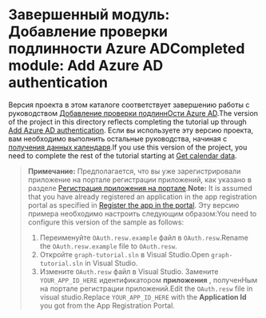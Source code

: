 # <a name="completed-module-add-azure-ad-authentication"></a><span data-ttu-id="3b75a-101">Завершенный модуль: Добавление проверки подлинности Azure AD</span><span class="sxs-lookup"><span data-stu-id="3b75a-101">Completed module: Add Azure AD authentication</span></span>

<span data-ttu-id="3b75a-102">Версия проекта в этом каталоге соответствует завершению работы с руководством [Добавление проверки подлиннОсти Azure AD](https://docs.microsoft.com/graph/training/uwp-tutorial?tutorial-step=3).</span><span class="sxs-lookup"><span data-stu-id="3b75a-102">The version of the project in this directory reflects completing the tutorial up through [Add Azure AD authentication](https://docs.microsoft.com/graph/training/uwp-tutorial?tutorial-step=3).</span></span> <span data-ttu-id="3b75a-103">Если вы используете эту версию проекта, вам необходимо выполнить остальные руководства, начиная с [получения данных календаря](https://docs.microsoft.com/graph/training/uwp-tutorial?tutorial-step=4).</span><span class="sxs-lookup"><span data-stu-id="3b75a-103">If you use this version of the project, you need to complete the rest of the tutorial starting at [Get calendar data](https://docs.microsoft.com/graph/training/uwp-tutorial?tutorial-step=4).</span></span>

> <span data-ttu-id="3b75a-104">**Примечание:** Предполагается, что вы уже зарегистрировали приложение на портале регистрации приложений, как указано в разделе [Регистрация приложения на портале](https://docs.microsoft.com/graph/training/uwp-tutorial?tutorial-step=2).</span><span class="sxs-lookup"><span data-stu-id="3b75a-104">**Note:** It is assumed that you have already registered an application in the app registration portal as specified in [Register the app in the portal](https://docs.microsoft.com/graph/training/uwp-tutorial?tutorial-step=2).</span></span> <span data-ttu-id="3b75a-105">Эту версию примера необходимо настроить следующим образом:</span><span class="sxs-lookup"><span data-stu-id="3b75a-105">You need to configure this version of the sample as follows:</span></span>
>
> 1. <span data-ttu-id="3b75a-106">Переименуйте `OAuth.resw.example` файл в `OAuth.resw`.</span><span class="sxs-lookup"><span data-stu-id="3b75a-106">Rename the `OAuth.resw.example` file to `OAuth.resw`.</span></span>
> 1. <span data-ttu-id="3b75a-107">Откройте `graph-tutorial.sln` в Visual Studio.</span><span class="sxs-lookup"><span data-stu-id="3b75a-107">Open `graph-tutorial.sln` in Visual Studio.</span></span>
> 1. <span data-ttu-id="3b75a-108">Измените `OAuth.resw` файл в Visual Studio. Замените `YOUR_APP_ID_HERE` идентификатором **приложения** , полученНым на портале регистрации приложений.</span><span class="sxs-lookup"><span data-stu-id="3b75a-108">Edit the `OAuth.resw` file in visual studio.Replace `YOUR_APP_ID_HERE` with the **Application Id** you got from the App Registration Portal.</span></span>